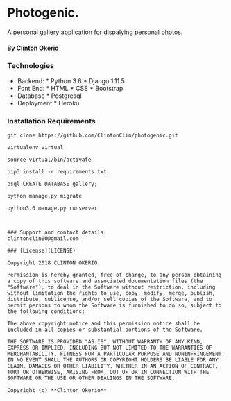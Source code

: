 # Photogenic.
A personal gallery application for dispalying personal photos.

#### By **[Clinton Okerio](https://github.com/ClintonClin)**

### Technologies
* Backend:
      * Python 3.6
      * Django 1.11.5
* Font End:
      * HTML
      * CSS
      * Bootstrap
* Database
      * Postgresql
* Deployment
      * Heroku     

### Installation Requirements

```
git clone https://github.com/ClintonClin/photogenic.git

virtualenv virtual

source virtual/bin/activate

pip3 install -r requirements.txt

psql CREATE DATABASE gallery;

python manage.py migrate

python3.6 manage.py runserver



### Support and contact details
clintonclin00@gmail.com

### [License](LICENSE)

Copyright 2018 CLINTON OKERIO

Permission is hereby granted, free of charge, to any person obtaining a copy of this software and associated documentation files (the "Software"), to deal in the Software without restriction, including without limitation the rights to use, copy, modify, merge, publish, distribute, sublicense, and/or sell copies of the Software, and to permit persons to whom the Software is furnished to do so, subject to the following conditions:

The above copyright notice and this permission notice shall be included in all copies or substantial portions of the Software.

THE SOFTWARE IS PROVIDED "AS IS", WITHOUT WARRANTY OF ANY KIND, EXPRESS OR IMPLIED, INCLUDING BUT NOT LIMITED TO THE WARRANTIES OF MERCHANTABILITY, FITNESS FOR A PARTICULAR PURPOSE AND NONINFRINGEMENT. IN NO EVENT SHALL THE AUTHORS OR COPYRIGHT HOLDERS BE LIABLE FOR ANY CLAIM, DAMAGES OR OTHER LIABILITY, WHETHER IN AN ACTION OF CONTRACT, TORT OR OTHERWISE, ARISING FROM, OUT OF OR IN CONNECTION WITH THE SOFTWARE OR THE USE OR OTHER DEALINGS IN THE SOFTWARE.

Copyright (c) **Clinton Okerio**